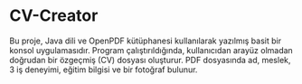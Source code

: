 # CV-Creator

Bu proje, Java dili ve OpenPDF kütüphanesi kullanılarak yazılmış basit bir konsol uygulamasıdır.
Program çalıştırıldığında, kullanıcıdan arayüz olmadan doğrudan bir özgeçmiş (CV) dosyası oluşturur.
PDF dosyasında ad, meslek, 3 iş deneyimi, eğitim bilgisi ve bir fotoğraf bulunur.
